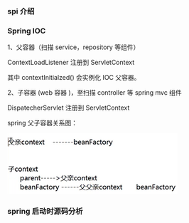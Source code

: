 ### spi 介绍

### Spring IOC

1、父容器（扫描 service，repository 等组件）

ContextLoadListener 注册到 ServletContext 

其中 contextInitialzed() 会实例化 IOC 父容器。



2、子容器 (web 容器 )，至扫描 controller 等 spring mvc 组件

 DispatecherServlet 注册到 ServletContext  



spring 父子容器关系图：

![image-20200902004716054](.images/image-20200902004716054.png)

### spring  启动时源码分析

